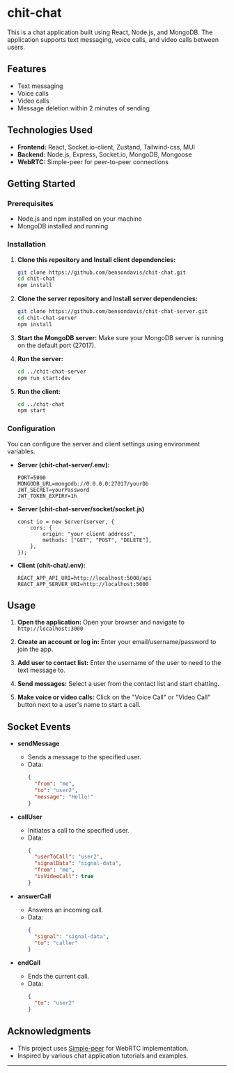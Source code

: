 # chit-chat

This is a chat application built using React, Node.js, and MongoDB. The application supports text messaging, voice calls, and video calls between users.

## Features

- Text messaging
- Voice calls
- Video calls
- Message deletion within 2 minutes of sending

## Technologies Used

- **Frontend:** React, Socket.io-client, Zustand, Tailwind-css, MUI
- **Backend:** Node.js, Express, Socket.io, MongoDB, Mongoose
- **WebRTC:** Simple-peer for peer-to-peer connections

## Getting Started

### Prerequisites

- Node.js and npm installed on your machine
- MongoDB installed and running

### Installation

1. **Clone this repository and Install client dependencies:**
    ```sh
    git clone https://github.com/bensondavis/chit-chat.git
    cd chit-chat
    npm install
    ```

2. **Clone the server repository and Install server dependencies:**
    ```sh
    git clone https://github.com/bensondavis/chit-chat-server.git
    cd chit-chat-server
    npm install
    ```

3. **Start the MongoDB server:**
    Make sure your MongoDB server is running on the default port (27017).

4. **Run the server:**
    ```sh
    cd ../chit-chat-server
    npm run start:dev
    ```

5. **Run the client:**
    ```sh
    cd ../chit-chat
    npm start
    ```

### Configuration

You can configure the server and client settings using environment variables.

- **Server (chit-chat-server/.env):**
    ```
    PORT=5000
    MONGODB_URL=mongodb://0.0.0.0:27017/yourDb
    JWT_SECRET=yourPassword
    JWT_TOKEN_EXPIRY=1h
    ```
- **Server (chit-chat-server/socket/socket.js)**
    ```
    const io = new Server(server, {
        cors: {
            origin: "your client address",
            methods: ["GET", "POST", "DELETE"],
        },
    });
    ```

- **Client (chit-chat/.env):**
    ```
    REACT_APP_API_URI=http://localhost:5000/api
    REACT_APP_SERVER_URI=http://localhost:5000
    ```

## Usage

1. **Open the application:**
    Open your browser and navigate to `http://localhost:3000`

2. **Create an account or log in:**
    Enter your email/username/password to join the app.

3. **Add user to contact list:** 
    Enter the username of the user to need to the text message to.

4. **Send messages:**
    Select a user from the contact list and start chatting.

5. **Make voice or video calls:**
    Click on the "Voice Call" or "Video Call" button next to a user's name to start a call.


## Socket Events

- **sendMessage**
    - Sends a message to the specified user.
    - Data:
      ```json
      {
        "from": "me",
        "to": "user2",
        "message": "Hello!"
      }
      ```

- **callUser**
    - Initiates a call to the specified user.
    - Data:
      ```json
      {
        "userToCall": "user2",
        "signalData": "signal-data",
        "from": "me",
        "isVideoCall": true
      }
      ```

- **answerCall**
    - Answers an incoming call.
    - Data:
      ```json
      {
        "signal": "signal-data",
        "to": "caller"
      }
      ```

- **endCall**
    - Ends the current call.
    - Data:
      ```json
      {
        "to": "user2"
      }
      ```

## Acknowledgments

- This project uses [Simple-peer](https://github.com/feross/simple-peer) for WebRTC implementation.
- Inspired by various chat application tutorials and examples.

---
